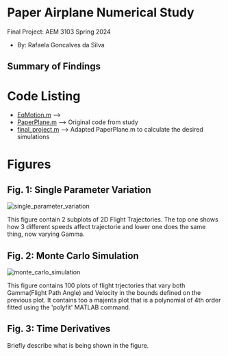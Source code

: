 # Paper Airplane Numerical Study
  Final Project: AEM 3103 Spring 2024

  - By: Rafaela Goncalves da Silva

  ## Summary of Findings

  # Code Listing
  - [EqMotion.m](https://github.com/gonal002/AEM3103/blob/adf1484c6375420a543d85aa3ff47d8254ffd786/EqMotion.m) --> 
  - [PaperPlane.m](https://github.com/gonal002/AEM3103/blob/4e11cbc5770e34cbc52dfcc1889a9921612532f1/PaperPlane.m) --> Original code from study
  - [final_project.m](https://github.com/gonal002/AEM3103/blob/0aba278d9aaa581f2f4b4300cc929e7bbf92dc80/final_project.m) --> Adapted PaperPlane.m to calculate the desired simulations

  # Figures

  ## Fig. 1: Single Parameter Variation
  ![single_parameter_variation](https://github.com/gonal002/AEM3103/assets/167819730/d019e017-c8cf-4695-935c-72e6a452ae40)

  This figure contain 2 subplots of 2D Flight Trajectories. The top one shows how 3 different speeds affect trajectorie and lower one does the same thing, now varying Gamma.

  ## Fig. 2: Monte Carlo Simulation
  ![monte_carlo_simulation](https://github.com/gonal002/AEM3103/assets/167819730/b6077c43-7fc6-445d-ae6b-0d153bfc205d)

  This figure contains 100 plots of flight trjectories that vary both Gamma(Flight Path Angle) and Velocity in the bounds defined on the previous plot. It contains too a majenta plot that is a polynomial of 4th order fitted using the 'polyfit' MATLAB command. 

 ## Fig. 3: Time Derivatives
 <Time-derivative of height and range for the fitted trajectory>

  Briefly describe what is being shown in the figure.
